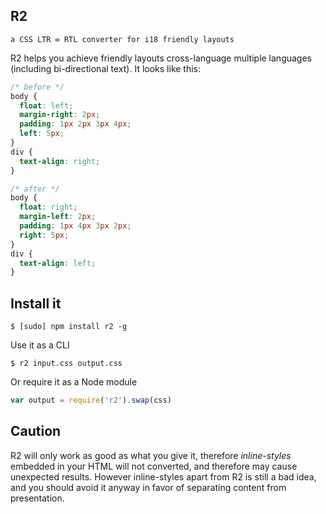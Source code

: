 R2
---
<code>a CSS LTR ∞ RTL converter for i18 friendly layouts</code>

R2 helps you achieve friendly layouts cross-language multiple languages (including bi-directional text). It looks like this:

``` css
/* before */
body {
  float: left;
  margin-right: 2px;
  padding: 1px 2px 3px 4px;
  left: 5px;
}
div {
  text-align: right;
}

/* after */
body {
  float: right;
  margin-left: 2px;
  padding: 1px 4px 3px 2px;
  right: 5px;
}
div {
  text-align: left;
}
```

Install it
----------

    $ [sudo] npm install r2 -g

Use it as a CLI

    $ r2 input.css output.css

Or require it as a Node module

``` js
var output = require('r2').swap(css)
```

Caution
--------
R2 will only work as good as what you give it, therefore *inline-styles* embedded in your HTML will not converted, and therefore may cause unexpected results. However inline-styles apart from R2 is still a bad idea, and you should avoid it anyway in favor of separating content from presentation.